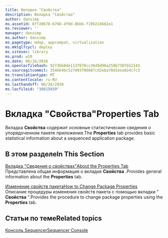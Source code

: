```yaml
---
title: Вкладка "Свойства"
description: Вкладка "Свойства"
author: dansimp
ms.assetid: 6ff20678-6766-4f0d-8bbb-f19b224682a1
ms.reviewer: ''
manager: dansimp
ms.author: dansimp
ms.pagetype: mdop, appcompat, virtualization
ms.mktglfcycl: deploy
ms.sitesec: library
ms.prod: w10
ms.date: 06/16/2016
ms.openlocfilehash: 9273bb8de1137670cc36d9d90a258b738fb52143
ms.sourcegitcommit: 354664bc527d93f80687cd2eba70d1eea024c7c3
ms.translationtype: MT
ms.contentlocale: ru-RU
ms.lasthandoff: 06/26/2020
ms.locfileid: "10815839"
---
```

# <span data-ttu-id="84568-103">Вкладка "Свойства"</span><span class="sxs-lookup"><span data-stu-id="84568-103">Properties Tab</span></span>


<span data-ttu-id="84568-104">Вкладка **Свойства** содержит основные статистические сведения о упорядоченном пакете приложения.</span><span class="sxs-lookup"><span data-stu-id="84568-104">The **Properties** tab provides basic statistical information about a sequenced application package.</span></span>

## <span data-ttu-id="84568-105">В этом разделе</span><span class="sxs-lookup"><span data-stu-id="84568-105">In This Section</span></span>


<a href="" id="about-the-properties-tab"></a>[<span data-ttu-id="84568-106">Вкладка "Сведения о свойствах"</span><span class="sxs-lookup"><span data-stu-id="84568-106">About the Properties Tab</span></span>](about-the-properties-tab.md)  
<span data-ttu-id="84568-107">Представлена общая информация о вкладке **Свойства** .</span><span class="sxs-lookup"><span data-stu-id="84568-107">Provides general information about the **Properties** tab.</span></span>

<a href="" id="how-to-change-package-properties"></a>[<span data-ttu-id="84568-108">Изменение свойств пакета</span><span class="sxs-lookup"><span data-stu-id="84568-108">How to Change Package Properties</span></span>](how-to-change-package-properties.md)  
<span data-ttu-id="84568-109">Описание процедуры изменения свойств пакета с помощью вкладки " **Свойства** ".</span><span class="sxs-lookup"><span data-stu-id="84568-109">Provides the procedure to change package properties using the **Properties** tab.</span></span>

## <span data-ttu-id="84568-110">Статьи по теме</span><span class="sxs-lookup"><span data-stu-id="84568-110">Related topics</span></span>


[<span data-ttu-id="84568-111">Консоль Sequencer</span><span class="sxs-lookup"><span data-stu-id="84568-111">Sequencer Console</span></span>](sequencer-console.md)

 

 





